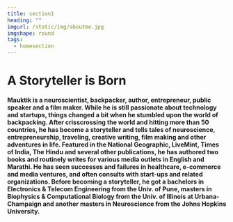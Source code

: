 ```yaml
---
title: section1
heading: ""
imgurl: /static/img/aboutme.jpg
imgshape: round
tags:
  - homesection
---
```

# **A Storyteller is Born**

**Mauktik is a neuroscientist, backpacker, author, entrepreneur, public speaker and a film maker. While he is still passionate about technology and startups, things changed a bit when he stumbled upon the world of backpacking. After crisscrossing the world and hitting more than 50 countries, he has become a storyteller and tells tales of neuroscience, entrepreneurship, traveling, creative writing, film making and other adventures in life. Featured in the National Geographic, LiveMint, Times of India, The Hindu and several other publications, he has authored two books and routinely writes for various media outlets in English and Marathi. He has seen successes and failures in healthcare, e-commerce and media ventures, and often consults with start-ups and related organizations. Before becoming a storyteller, he got a bachelors in Electronics & Telecom Engineering from the Univ. of Pune, masters in Biophysics & Computational Biology from the Univ. of Illinois at Urbana-Champaign and another masters in Neuroscience from the Johns Hopkins University.**